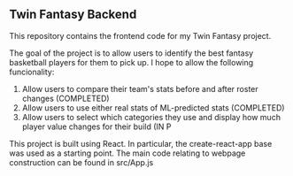 ## Twin Fantasy Backend

This repository contains the frontend code for my Twin Fantasy project.

The goal of the project is to allow users to identify the best fantasy basketball players for them to pick up.
I hope to allow the following funcionality:
1. Allow users to compare their team's stats before and after roster changes (COMPLETED)
2. Allow users to use either real stats of ML-predicted stats (COMPLETED)
3. Allow users to select which categories they use and display how much player value changes for their build (IN P

This project is built using React. In particular, the create-react-app base was used as a starting point.
The main code relating to webpage construction can be found in src/App.js
